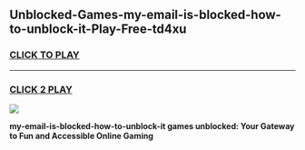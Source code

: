 
## Unblocked-Games-my-email-is-blocked-how-to-unblock-it-Play-Free-td4xu
<h3>
<a href="https://premium76.site?title=my-email-is-blocked-how-to-unblock-it&ref=18A1">CLICK TO PLAY</a></h3>
<hr>

<h3>
<a href="https://premium76.site?title=my-email-is-blocked-how-to-unblock-it&ref=18A1">CLICK 2 PLAY</a>
  
</h3>

<a href="https://premium76.site?title=my-email-is-blocked-how-to-unblock-it&ref=18A1"><img src="https://clearcache.store/games.png"></a>


**my-email-is-blocked-how-to-unblock-it games unblocked: Your Gateway to Fun and Accessible Online Gaming**
